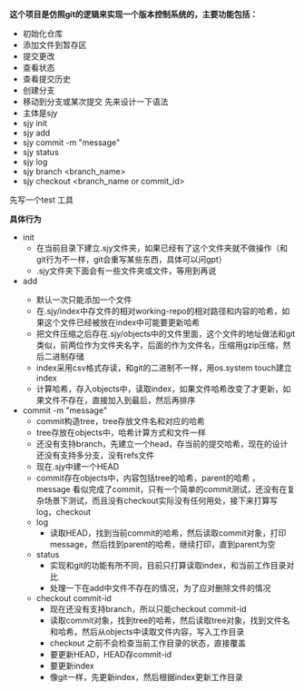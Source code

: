 **这个项目是仿照git的逻辑来实现一个版本控制系统的，主要功能包括：**
- 初始化仓库
- 添加文件到暂存区
- 提交更改
- 查看状态
- 查看提交历史
- 创建分支
- 移动到分支或某次提交
先来设计一下语法
- 主体是sjy 
- sjy init
- sjy add <file>
- sjy commit -m "message"
- sjy status
- sjy log
- sjy branch <branch_name>
- sjy checkout <branch_name or commit_id>

先写一个test 工具

**具体行为**
- init
  - 在当前目录下建立.sjy文件夹，如果已经有了这个文件夹就不做操作（和git行为不一样，git会重写某些东西，具体可以问gpt）
  - .sjy文件夹下面会有一些文件夹或文件，等用到再说
- add <file>
  - 默认一次只能添加一个文件
  - 在.sjy/index中存文件的相对working-repo的相对路径和内容的哈希，如果这个文件已经被放在index中可能要更新哈希
  - 把文件压缩之后存在.sjy/objects中的文件里面，这个文件的地址做法和git类似，前两位作为文件夹名字，后面的作为文件名，压缩用gzip压缩，然后二进制存储
  - index采用csv格式存读，和git的二进制不一样，用os.system touch建立index
  - 计算哈希，存入objects中，读取index，如果文件哈希改变了才更新，如果文件不存在，直接加入到最后，然后再排序
- commit -m "message"
  - commit构造tree，tree存放文件名和对应的哈希
  - tree存放在objects中，哈希计算方式和文件一样
  - 还没有支持branch，先建立一个head，存当前的提交哈希，现在的设计还没有支持多分支，没有refs文件
  - 现在.sjy中建一个HEAD
  - commit存在objects中，内容包括tree的哈希，parent的哈希 ， message
看似完成了commit，只有一个简单的commit测试，还没有在复杂场景下测试，而且没有checkout实际没有任何用处，接下来打算写log，checkout
  - log
    - 读取HEAD，找到当前commit的哈希，然后读取commit对象，打印message，然后找到parent的哈希，继续打印，直到parent为空
  - status
    - 实现和git的功能有所不同，目前只打算读取index，和当前工作目录对比
    - 处理一下在add中文件不存在的情况，为了应对删除文件的情况
  - checkout commit-id
    - 现在还没有支持branch，所以只能checkout commit-id
    - 读取commit对象，找到tree的哈希，然后读取tree对象，找到文件名和哈希，然后从objects中读取文件内容，写入工作目录
    - checkout 之前不会检查当前工作目录的状态，直接覆盖
    - 要更新HEAD，HEAD存commit-id
    - 要更新index
    - 像git一样，先更新index，然后根据index更新工作目录
